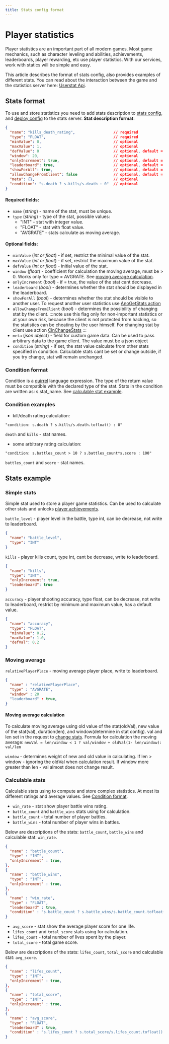 ```yaml
---
title: Stats config format
---
```


# Player statistics

Player statistics are an important part of all modern games. Most game mechanics, such as character leveling and abilities, achievements, leaderboards, player rewarding, etc use player statistics.
With our services, work with statics will be simple and easy.

This article describes the format of stats config, also provides examples of different stats.
You can read about the interaction between the game and the statistics server here: [Userstat Api](userstat-api).

## Stats format

To use and store statistics you need to add stats description to [stats config](gui-description), and [deploy config](gui-description) to the stats server.
**Stat description format**:

```json
{
  "name": "kills_death_rating",                 // required
  "type": "FLOAT",                              // required
  "minValue": 0,                                // optional
  "maxValue": 1,                                // optional
  "defValue": 0                                 // optional, default = 0
  "window": 20,                                 // optional
  "onlyIncrement": true,                        // optional, default = false
  "leaderboard": true,                          // optional, default = false
  "showForAll": true,                           // optional, default = false
  "allowChangeFromClient": false                // optional, default = false
  "meta": {},                                   // optional
  "condition": "s.death ? s.kills/s.death : 0"  // optional
}
```

#### Required fields:

- `name` (_string_) - name of the stat, must be unique.
- `type` (_string_) - type of the stat, possible values:
  - "INT" - stat with integer value.
  - "FLOAT" - stat with float value.
  - "AVGRATE" - stats calculate as moving average.

#### Optional fields:

- `minValue` (_int or float_) - if set, restrict the minimal value of the stat.
- `maxValue` (_int or float_) - if set, restrict the maximum value of the stat.
- `defValue` (_int or float_) - initial value of the stat.
- `window` (_float_) - coefficient for calculation the moving average, must be > 0. Works only for type = AVGRATE. See [moving average calculation](#moving-average).
- `onlyIncrement` (_bool_) - if = true, the value of the stat cant decrease.
- `leaderboard` (_bool_) - determines whether the stat should be displayed in the leaderboard.
- `showForAll` (_bool_) - determines whether the stat should be visible to another user. To request another user statistics use [AnoGetStats action](userstat-api)
- `allowChangeFromClient` (_bool_) - determines the possibility of changing stat by the client.
  :::note
  use this flag only for non-important statistics or at your own risk, because the client is not protected from hacking, so the statistics can be cheating by the user himself. For changing stat by client use action [ClnChangeStats](userstat-api#clnchangestats)
  :::
- `meta` (_json object_) - field for custom game data. Can be used to pass arbitrary data to the game client. The value must be a json object
- `condition` (_string_) - if set, the stat value calculate from other stats specified in condition. Calculable stats cant be set or change outside, if you try change, stat will remain unchanged.

### Condition format

Condition is a [quirrel](https://quirrel.io/doc/index.html) language expression. The type of the return value must be compatible with the declared type of the stat.
Stats in the condition are written as: s.stat_name. See [calculable stat example](#calculable-stats).

### Condition examples

- kill/death rating calculation:

```
"condition: s.death ? s.kills/s.death.tofloat() : 0"
```

`death` and `kills` - stat names.

- some arbitrary rating calculation:

```
"condition: s.battles_count > 10 ? s.battles_count*s.score : 100"
```

`battles_count` and `score` - stat names.

## Stats example

### Simple stats

Simple stat used to store a player game statistics. Can be used to calculate other stats and unlocks [player achievements](unlocks-config-format#player-achievements).

`battle_level` - player level in the battle, type int, can be decrease, not write to leaderboard.

```json
{
  "name": "battle_level",
  "type": "INT"
}
```

`kills` - player kills count, type int, cant be decrease, write to leaderboard.

```json
{
  "name": "kills",
  "type": "INT",
  "onlyIncrement": true,
  "leaderboard": true
}
```

`accuracy` - player shooting accuracy, type float, can be decrease, not write to leaderboard, restrict by minimum and maximum value, has a default value.

```json
{
  "name": "accuracy",
  "type": "FLOAT",
  "minValue": 0.2,
  "maxValue": 1.0,
  "defVal": 0.2
}
```

### Moving average

`relativePlayerPlace` - moving average player place, write to leaderboard.

```json
{
  "name" : "relativePlayerPlace",
  "type" : "AVGRATE",
  "window" : 20
  "leaderboard" : true,
}
```

#### Moving average calculation

To calculate moving average using old value of the stat(oldVal), new value of the stat(val), duration(len), and window(determine in stat config). val and len set in the request to [change stats](userstat-api#userstat-api).
Formula for calculation the moving average: `newVal = len/window < 1 ? val/window + oldVal(1- len/window): val/len`

`window` - determines weight of new and old value in calculating.
If len > window - ignoring the oldVal when calculation result.
If window more greater than len - val almost does not change result.

### Calculable stats

Calculable stats using to compute and store complex statistics. At most its different ratings and average values. See [Condition format](#condition-format).

- `win_rate` - stat show player battle wins rating.
- `battle_count` and `battle_wins` stats using for calculation.
- `battle_count` - total number of player battles.
- `battle_wins` - total number of player wins in battles.

Below are descriptions of the stats: `battle_count`, `battle_wins` and calculable stat: `win_rate`.

```json
{
  "name" : "battle_count",
  "type" : "INT",
  "onlyIncrement" : true,
},
{
  "name" : "battle_wins",
  "type" : "INT",
  "onlyIncrement" : true,
},
{
  "name" : "win_rate",
  "type" : "FLOAT",
  "leaderboard" : true,
  "condition" : "s.battle_count ? s.battle_wins/s.battle_count.tofloat() : 0"
}
```

- `avg_score` - stat show the average player score for one life.
- `lifes_count` and `total_score` stats using for calculation.
- `lifes_count` - total number of lives spent by the player.
- `total_score` - total game score.

Below are descriptions of the stats: `lifes_count`, `total_score` and calculable stat: `avg_score`.

```json
{
  "name" : "lifes_count",
  "type" : "INT",
  "onlyIncrement" : true,
},
{
  "name" : "total_score",
  "type" : "INT",
  "onlyIncrement" : true,
},
{
  "name" : "avg_score",
  "type" : "FLOAT",
  "leaderboard" : true,
  "condition" : "s.lifes_count ? s.total_score/s.lifes_count.tofloat() : 0"
}
```
